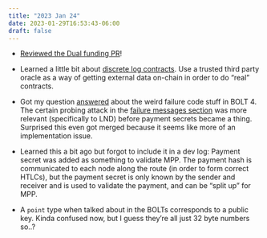 ```yaml
---
title: "2023 Jan 24"
date: 2023-01-29T16:53:43-06:00
draft: false
---
```


- [Reviewed the Dual funding PR](https://github.com/lightningdevkit/rust-lightning/pull/1794#pullrequestreview-1268261476)!

- Learned a little bit about [discrete log contracts](https://www.dlc.wiki/). Use a trusted third party oracle as a way of getting external data on-chain in order to do “real” contracts.
- Got my question [answered](https://github.com/lightning/bolts/pull/608#issuecomment-812094253) about the weird failure code stuff in BOLT 4. The certain probing attack in the [failure messages section](https://github.com/lightning/bolts/blob/master/04-onion-routing.md#failure-messages) was more relevant (specifically to LND) before payment secrets became a thing. Surprised this even got merged because it seems like more of an implementation issue.
- Learned this a bit ago but forgot to include it in a dev log: Payment secret was added as something to validate MPP. The payment hash is communicated to each node along the route (in order to form correct HTLCs), but the payment secret is only known by the sender and receiver and is used to validate the payment, and can be “split up” for MPP.
- A `point` type when talked about in the BOLTs corresponds to a public key. Kinda confused now, but I guess they’re all just 32 byte numbers so..?

